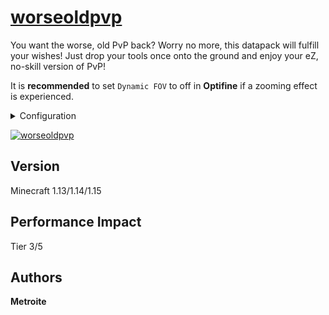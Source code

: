 # [worseoldpvp](https://minhaskamal.github.io/DownGit/#/home?url=https://github.com/Metroite/datapacks/tree/master/worseoldpvp&rootDirectory=false)

You want the worse, old PvP back? Worry no more, this datapack will fulfill your wishes! Just drop your tools once onto the ground and enjoy your eZ, no-skill version of PvP!

It is **recommended** to set `Dynamic FOV` to off in **Optifine** if a zooming effect is experienced.

<details>
<summary>Configuration</summary>
<br>

Set *$extend$* in *wop.extend* higher, the more the server is lagging (6 is default): `/scoreboard players set $extend$ wop.extend 6`

Use one of the mode funtions numbered from 0 to 2 if only the sword-block (1) or the no-cooldown (2) is wanted (0 is default): `/function worseoldpvp:mode/0`

Alternatively you can change ones mode individually by changing the palyers *wop.mode* score (0 is default): `/scoreboard players set <player> wop.mode 0`

Enable the new method, which is only compatible with 1.14, by setting *$oldmethod$* in *wop.extend* to 0 (1 is default): `/scoreboard players set $oldmethod$ wop.extend 0`

If you decided not to use the old method, tools will need to be modified once instead, by for example damaging them. Sword-blocking works by right clicking (and sneaking in the new method if $m
  ustsneak$ is turned on).

## These settings currently only apply to the new method:

If you want to be able to block while not sneaking set *$mustsneak$* in *wop.extend* to 0 (1 is default): `/scoreboard players set $mustsneak$ wop.extend 1`

If you want to have item attributes rather than player effects set *$attribute$* in *wop.extend* to 1 (0 is default): `/scoreboard players set $attribute$ wop.extend 0`

</details>

<a href="https://minhaskamal.github.io/DownGit/#/home?url=https://github.com/Metroite/datapacks/tree/master/worseoldpvp&rootDirectory=false" rel="The worse, old PvP">![worseoldpvp](worseoldpvp.png?raw=true "The worse, old PvP")</a>

## Version

Minecraft 1.13/1.14/1.15

## Performance Impact

Tier 3/5

## Authors

**Metroite**
